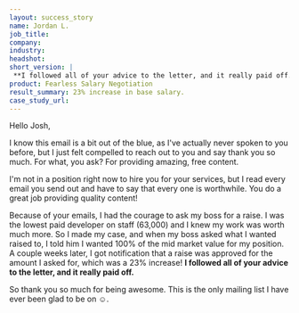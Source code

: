 ```yaml
---
layout: success_story
name: Jordan L.
job_title: 
company: 
industry: 
headshot: 
short_version: |
 **I followed all of your advice to the letter, and it really paid off.**
product: Fearless Salary Negotiation
result_summary: 23% increase in base salary.
case_study_url: 
---
```


Hello Josh,

I know this email is a bit out of the blue, as I've actually never spoken to you before, but I just felt compelled to reach out to you and say thank you so much. For what, you ask? For providing amazing, free content.

I'm not in a position right now to hire you for your services, but I read every email you send out and have to say that every one is worthwhile. You do a great job providing quality content!

Because of your emails, I had the courage to ask my boss for a raise. I was the lowest paid developer on staff (63,000) and I knew my work was worth much more. So I made my case, and when my boss asked what I wanted raised to, I told him I wanted 100% of the mid market value for my position. A couple weeks later, I got notification that a raise was approved for the amount I asked for, which was a 23% increase! **I followed all of your advice to the letter, and it really paid off.**

So thank you so much for being awesome. This is the only mailing list I have ever been glad to be on ☺️.